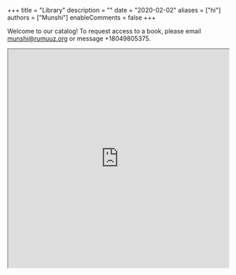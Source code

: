 +++
title = "Library"
description = ""
date = "2020-02-02"
aliases = ["hi"]
authors = ["Munshi"]
enableComments = false
+++

Welcome to our catalog! To request access to a book, please email munshi@rumuuz.org or message +18049805375.

<iframe width="100%" height="500" src="https://docs.google.com/spreadsheets/d/e/2PACX-1vSMxP3tkmUhUAQckQ1BGSNkMWYJX85Zkezoa0yQQqu9Ydn4AShuTg8GPcNRtFv4XmC3DXWv1-JFhXlN/pubhtml?widget=true&amp;headers=false"></iframe>
        